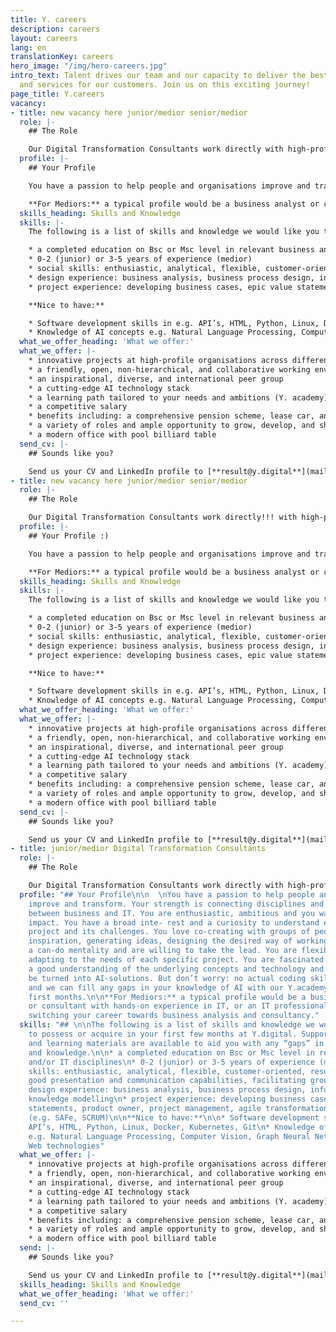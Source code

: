 ```yaml
---
title: Y. careers
description: careers
layout: careers
lang: en
translationKey: careers
hero_image: "/img/hero-careers.jpg"
intro_text: Talent drives our team and our capacity to deliver the best solutions
  and services for our customers. Join us on this exciting journey!
page_title: Y.careers
vacancy:
- title: new vacancy here junior/medior senior/medior
  role: |-
    ## The Role

    Our Digital Transformation Consultants work directly with high-profile organisations across different sectors (government, financial, utilities, health). You represent Y. Digital, our unique vision, approach, solutions, platform and showcases. You make our AI solutions tangible and understandable by giving presentations, inspiration sessions and facilitating design labs, to generate and prioritise valuable ideas, create roadmaps and develop prototypes in close cooperation with customers. You turn ideas into concrete projects, elaborating feasibility studies, business process designs, conversation designs, information and knowledge models. You lead the digital transformation project during design, development and implementation of the AI solution, using our agile approach, working in multi-disciplinary teams. You will work closely with our highly-skilled AI experts: a strong peer group of experienced machine learning engineers and data scientists. Within this role, as we are expanding and growing rapidly, there is ample room to develop, grow and achieve your personal goals and ambitions.
  profile: |-
    ## Your Profile

    You have a passion to help people and organisations improve and transform. Your strength is connecting disciplines and building bridges between business and IT. You are enthusiastic, ambitious and you want to have impact. You have a broad inte- rest and a curiosity to understand each specific project and its challenges. You love co-creating with groups of people, providing inspiration, generating ideas, designing the desired way of working. You have a can-do mentality and are willing to take the lead. You are flexible, quickly adapting to the needs of each specific project. You are fascinated by AI and have a good understanding of the underlying concepts and technology and how this can be turned into AI-solutions. But don’t worry: no actual coding skills are needed, and we can fill any gaps in your knowledge of AI with our Y.academy during your first months.

    **For Mediors:** a typical profile would be a business analyst or consultant with hands-on experience in IT, or an IT professional with a desire switching your career towards business analysis and consultancy.
  skills_heading: Skills and Knowledge
  skills: |-
    The following is a list of skills and knowledge we would like you to possess or acquire in your first few months at Y.digital. Support, coaching and learning materials are available to aid you with any “gaps” in your skills and knowledge.

    * a completed education on Bsc or Msc level in relevant business and/or IT disciplines
    * 0-2 (junior) or 3-5 years of experience (medior)
    * social skills: enthusiastic, analytical, flexible, customer-oriented, result-driven, good presentation and communication capabilities, facilitating group sessions
    * design experience: business analysis, business process design, information and knowledge modelling
    * project experience: developing business cases, epic value statements, product owner, project management, agile transformation approaches (e.g. SAFe, SCRUM)

    **Nice to have:**

    * Software development skills in e.g. API’s, HTML, Python, Linux, Docker, Kubernetes, Git
    * Knowledge of AI concepts e.g. Natural Language Processing, Computer Vision, Graph Neural Networks, Semantic Web technologies
  what_we_offer_heading: 'What we offer:'
  what_we_offer: |-
    * innovative projects at high-profile organisations across different sectors
    * a friendly, open, non-hierarchical, and collaborative working environment
    * an inspirational, diverse, and international peer group
    * a cutting-edge AI technology stack
    * a learning path tailored to your needs and ambitions (Y. academy)
    * a competitive salary
    * benefits including: a comprehensive pension scheme, lease car, and bonus scheme
    * a variety of roles and ample opportunity to grow, develop, and shape your career path
    * a modern office with pool billiard table
  send_cv: |-
    ## Sounds like you?

    Send us your CV and LinkedIn profile to [**result@y.digital**](mailto:result@y.digital)
- title: new vacancy here junior/medior senior/medior
  role: |-
    ## The Role

    Our Digital Transformation Consultants work directly!!! with high-profile organisations across different sectors (government, financial, utilities, health). You represent Y. Digital, our unique vision, approach, solutions, platform and showcases. You make our AI solutions tangible and understandable by giving presentations, inspiration sessions and facilitating design labs, to generate and prioritise valuable ideas, create roadmaps and develop prototypes in close cooperation with customers. You turn ideas into concrete projects, elaborating feasibility studies, business process designs, conversation designs, information and knowledge models. You lead the digital transformation project during design, development and implementation of the AI solution, using our agile approach, working in multi-disciplinary teams. You will work closely with our highly-skilled AI experts: a strong peer group of experienced machine learning engineers and data scientists. Within this role, as we are expanding and growing rapidly, there is ample room to develop, grow and achieve your personal goals and ambitions.
  profile: |-
    ## Your Profile :)

    You have a passion to help people and organisations improve and transform. Your strength is connecting disciplines and building bridges between business and IT. You are enthusiastic, ambitious and you want to have impact. You have a broad inte- rest and a curiosity to understand each specific project and its challenges. You love co-creating with groups of people, providing inspiration, generating ideas, designing the desired way of working. You have a can-do mentality and are willing to take the lead. You are flexible, quickly adapting to the needs of each specific project. You are fascinated by AI and have a good understanding of the underlying concepts and technology and how this can be turned into AI-solutions. But don’t worry: no actual coding skills are needed, and we can fill any gaps in your knowledge of AI with our Y.academy during your first months.

    **For Mediors:** a typical profile would be a business analyst or consultant with hands-on experience in IT, or an IT professional with a desire switching your career towards business analysis and consultancy.
  skills_heading: Skills and Knowledge
  skills: |-
    The following is a list of skills and knowledge we would like you to possess or acquire in your first few months at Y.digital. Support, coaching and learning materials are available to aid you with any “gaps” in your skills and knowledge.

    * a completed education on Bsc or Msc level in relevant business and/or IT disciplines
    * 0-2 (junior) or 3-5 years of experience (medior)
    * social skills: enthusiastic, analytical, flexible, customer-oriented, result-driven, good presentation and communication capabilities, facilitating group sessions
    * design experience: business analysis, business process design, information and knowledge modelling
    * project experience: developing business cases, epic value statements, product owner, project management, agile transformation approaches (e.g. SAFe, SCRUM)

    **Nice to have:**

    * Software development skills in e.g. API’s, HTML, Python, Linux, Docker, Kubernetes, Git
    * Knowledge of AI concepts e.g. Natural Language Processing, Computer Vision, Graph Neural Networks, Semantic Web technologies
  what_we_offer_heading: 'What we offer:'
  what_we_offer: |-
    * innovative projects at high-profile organisations across different sectors
    * a friendly, open, non-hierarchical, and collaborative working environment
    * an inspirational, diverse, and international peer group
    * a cutting-edge AI technology stack
    * a learning path tailored to your needs and ambitions (Y. academy)
    * a competitive salary
    * benefits including: a comprehensive pension scheme, lease car, and bonus scheme
    * a variety of roles and ample opportunity to grow, develop, and shape your career path
    * a modern office with pool billiard table
  send_cv: |-
    ## Sounds like you?

    Send us your CV and LinkedIn profile to [**result@y.digital**](mailto:result@y.digital)
- title: junior/medior Digital Transformation Consultants
  role: |-
    ## The Role

    Our Digital Transformation Consultants work directly with high-profile organisations across different sectors (government, financial, utilities, health). You represent Y. Digital, our unique vision, approach, solutions, platform and showcases. You make our AI solutions tangible and understandable by giving presentations, inspiration sessions and facilitating design labs, to generate and prioritise valuable ideas, create roadmaps and develop prototypes in close cooperation with customers. You turn ideas into concrete projects, elaborating feasibility studies, business process designs, conversation designs, information and knowledge models. You lead the digital transformation project during design, development and implementation of the AI solution, using our agile approach, working in multi-disciplinary teams. You will work closely with our highly-skilled AI experts: a strong peer group of experienced machine learning engineers and data scientists. Within this role, as we are expanding and growing rapidly, there is ample room to develop, grow and achieve your personal goals and ambitions.
  profile: "## Your Profile\n\n  \nYou have a passion to help people and organisations
    improve and transform. Your strength is connecting disciplines and building bridges
    between business and IT. You are enthusiastic, ambitious and you want to have
    impact. You have a broad inte- rest and a curiosity to understand each specific
    project and its challenges. You love co-creating with groups of people, providing
    inspiration, generating ideas, designing the desired way of working. You have
    a can-do mentality and are willing to take the lead. You are flexible, quickly
    adapting to the needs of each specific project. You are fascinated by AI and have
    a good understanding of the underlying concepts and technology and how this can
    be turned into AI-solutions. But don’t worry: no actual coding skills are needed,
    and we can fill any gaps in your knowledge of AI with our Y.academy during your
    first months.\n\n**For Mediors:** a typical profile would be a business analyst
    or consultant with hands-on experience in IT, or an IT professional with a desire
    switching your career towards business analysis and consultancy."
  skills: "## \n\nThe following is a list of skills and knowledge we would like you
    to possess or acquire in your first few months at Y.digital. Support, coaching
    and learning materials are available to aid you with any “gaps” in your skills
    and knowledge.\n\n* a completed education on Bsc or Msc level in relevant business
    and/or IT disciplines\n* 0-2 (junior) or 3-5 years of experience (medior)\n* social
    skills: enthusiastic, analytical, flexible, customer-oriented, result-driven,
    good presentation and communication capabilities, facilitating group sessions\n*
    design experience: business analysis, business process design, information and
    knowledge modelling\n* project experience: developing business cases, epic value
    statements, product owner, project management, agile transformation approaches
    (e.g. SAFe, SCRUM)\n\n**Nice to have:**\n\n* Software development skills in e.g.
    API’s, HTML, Python, Linux, Docker, Kubernetes, Git\n* Knowledge of AI concepts
    e.g. Natural Language Processing, Computer Vision, Graph Neural Networks, Semantic
    Web technologies"
  what_we_offer: |-
    * innovative projects at high-profile organisations across different sectors
    * a friendly, open, non-hierarchical, and collaborative working environment
    * an inspirational, diverse, and international peer group
    * a cutting-edge AI technology stack
    * a learning path tailored to your needs and ambitions (Y. academy)
    * a competitive salary
    * benefits including: a comprehensive pension scheme, lease car, and bonus scheme
    * a variety of roles and ample opportunity to grow, develop, and shape your career path
    * a modern office with pool billiard table
  send: |-
    ## Sounds like you?

    Send us your CV and LinkedIn profile to [**result@y.digital**](mailto:result@y.digital)
  skills_heading: Skills and Knowledge
  what_we_offer_heading: 'What we offer:'
  send_cv: ''

---
```

